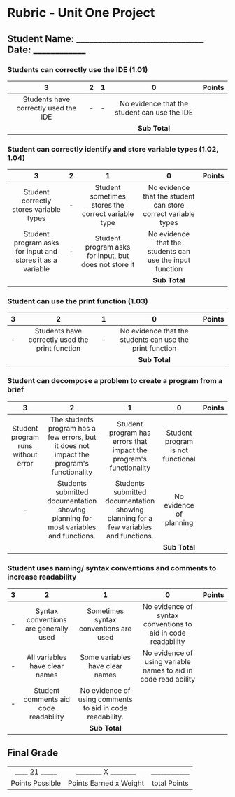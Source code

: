 # Rubric - Unit One Project

## Student Name: _____________________________ Date: ____________

### Students can correctly use the IDE (1.01)

|3 |2 |1 |0 |Points
|:-:|:-:|:-:|:-:|:-:|
| Students have correctly used the IDE|-|-|No evidence that the student can use the IDE|  |
||||**Sub Total**|  |

### Student can correctly identify and store variable types (1.02, 1.04)

|3 |2 |1 |0 |Points
|:-:|:-:|:-:|:-:|:-:|
|Student correctly stores variable types| - | Student sometimes stores the correct variable type | No evidence that the student can store correct variable types|  |
| Student program asks for input and stores it as a variable | - | Student program asks for input, but does not store it | No evidence that the students can use the input function||
||||**Sub Total**||

### Student can use the print function (1.03)

|3 |2 |1 |0 |Points|
|:-:|:-:|:-:|:-:|:-:|
| - | Students have correctly used the print function| -|No evidence that the students can use the print function ||
||||**Sub Total**||

### Student can decompose a problem to create a program from a brief

|3 |2 |1 |0 |Points
|:-:|:-:|:-:|:-:|:-:|
|Student program runs without error | The students program has a few errors, but it does not impact the program's functionality | Student program has errors that impact the program's functionality | Student program is not functional | |
| - | Students submitted documentation showing planning for most variables and functions.| Students submitted documentation showing planning for a few variables and functions.| No evidence of planning||
||||**Sub Total**||

### Student uses naming/ syntax conventions and comments to increase readability

|3|2 |1 |0 |Points
|:-:|:-:|:-:|:-:|:-:|
|-|Syntax conventions are generally used |Sometimes syntax conventions are used| No evidence of syntax conventions to aid in code readability||
|-|All variables have clear names| Some variables have clear names| No evidence of using variable names to aid in code read ability||
|-|Student comments aid code readability| No evidence of using comments to aid in code readability.||
|||**Sub Total**||

## Final Grade

||||
|:-:|:-:|:-:|
|____ 21 _____| ________ X ________|____________|
| Points Possible | Points Earned x Weight | total Points|
